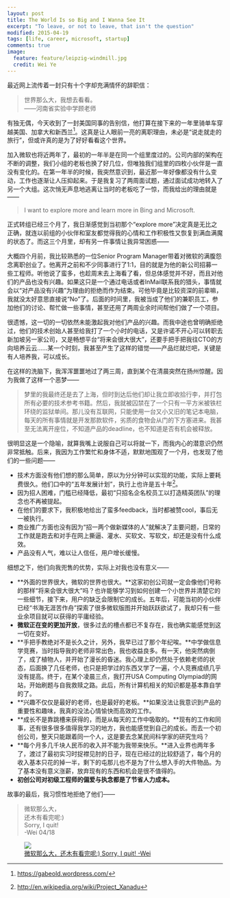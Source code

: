 ```yaml
---
layout: post
title: The World Is so Big and I Wanna See It
excerpt: "To leave, or not to leave, that isn't the question"
modified: 2015-04-19
tags: [life, career, microsoft, startup]
comments: true
image:
  feature: feature/leipzig-windmill.jpg
  credit: Wei Ye
---
```


最近网上流传着一封只有十个字却充满情怀的辞职信：

> 世界那么大，我想去看看。    
> ——河南省实验中学顾老师

有独无偶，今天收到了一封美国同事的告别信，他打算在接下来的一年里骑单车穿越美国、加拿大和新西兰[^1]。这真是让人眼前一亮的离职理由，未必是“说走就走的旅行”，但或许真的是为了好好看看这个世界。

加入微软也将近两年了，最初的一年半是在同一个组里度过的。公司内部的架构在不断的调整，我们小组的老板也换了好几位，但唯独我们组里的四枚小伙伴是一直没有变化的。在第一年半的时候，我突然意识到，最近那一年好像都没有什么变动，工作也逐渐让人压抑起来。于是我复习了两周面试题，通过面试成功地转入了另一个大组。这次悄无声息地逃离让当时的老板吃了一惊，而我给出的理由就是——

> I want to explore more and learn more in Bing and Microsoft.

正式转组已经三个月了，我日渐感觉到当初那个“explore more”决定真是无比之正确，就连以前组的小伙伴和室友都觉得我的心情和工作积极性又恢复到满血满魔的状态了。而这三个月里，却有另一件事情让我异常困惑——

大概四个月前，我比较熟悉的一位Senior Program Manager带着对微软的满腹怨念离职创业了。他离开之前和不少同事进行了1:1，目的就是为他的新公司招募一些工程师。听他说了蛮多，也趁周末去上海看了看，但总体感觉并不好，而且对他们的产品也没有兴趣。如果这只是一个通过电话或者InMail联系我的猎头，事情就会以“对产品没有兴趣”为理由的拒绝而作为结束。可他毕竟是比较资深的前辈嘛，我就没太好意思直接说“No”了。后面的时间里，我被当成了他们的兼职员工，参加他们的讨论、帮忙做一些事情，甚至还用了两周业余时间帮他们做了一个项目。

很遗憾，这一切的一切依然未能激起我对他们产品的兴趣。而我中途也曾明确拒绝过，他们的技术创始人甚至给我打了一个小时的电话，又是许诺不开心可以转职去新加坡另一家公司，又是畅想平台“将来会很大很大”，还要手把手把我往CTO的方向培养云云……某一个时刻，我甚至产生了这样的错觉——产品烂就烂吧，关键是有人培养我，可以成长。

在这样的洗脑下，我浑浑噩噩地过了两三周，直到某个在清晨突然在扬州惊醒。因为我做了这样一个恶梦——

> 梦里的我最终还是去了上海，但时到达后他们却让我立即收拾行李，并打包所有必要的技术参考书籍。然后，我就被囚禁在了一个只有一平方米被铁栏环绕的监狱单间。那儿没有互联网，只能使用一台又小又旧的笔记本电脑，每天的所有事情就是开发那款软件，劣质的食物会从门的下方塞进来。我甚至无法离开座位，不知道产品的deadline，也不知道是否有机会被释放。

很明显这是一个隐喻，就算我嘴上说服自己可以将就一下，而我内心的潜意识仍然非常抵触。后来，我因为工作繁忙和身体不适，默默地围观了一个月，也发现了他们的一些问题——

* 技术方面没有他们想的那么简单，原以为分分钟可以实现的功能，实际上要耗费很久。他们口中的“五年发展计划”，执行上也许是五十年[^2]。
* 因为招人困难，门槛已经降低，最初“只招名企名校员工以打造精英团队”的理念也不再被提起。
* 在他们的要求下，我积极地给出了蛮多feedback，当时都被赞cool，事后无一被执行。
* 商业推广方面也没有因为“招一两个做新媒体的人”就解决了主要问题，日常的工作就是跑去和对手在网上撕逼、灌水、买软文、写软文，却还是没有什么成效。
* 产品没有人气，难以让人信任，用户增长缓慢。

细想之下，他们向我兜售的优势，实际上对我也没有意义——

* **外面的世界很大，微软的世界也很大。**这家初创公司就一定会像他们号称的那样“将来会很大很大”吗？也许能够学习到如何创建一个小世界并清楚它的一些细节，接下来，用户的缺乏会限制它的成长。五年后，可能当初的小伙伴已经“书海无涯苦作舟”探索了很多微软版图并开始跃跃欲试了，我却只有一些业余项目就可以获得的平庸经验。
* **微软正在变的更加开放**，很多过去的槽点都已不复存在，我也确实能感觉到这一切在变好。
* **手把手教绝对不是长久之计，另外，我早已过了那个年纪唉。**中学做信息学竞赛，当时指导我的老师非常出色，我也收益良多。有一天，他突然病倒了，成了植物人，并开始了漫长的昏迷。我心理上却仍然处于依赖老师的状态，后面换了几任老师，也只是把学过的东西又学了一遍，个人竞赛成绩几乎没有提高。终于，在某个凌晨三点，我打开USA Computing Olympiad的网站，开始刷题与自我救赎之路。此后，所有计算机相关的知识都是基本靠自学的了。
* **兴趣不仅仅是最好的老师，也是最好的老板。**如果没法让我意识到产品的重要性和趣味，我真的没法心情愉快而高效的工作。
* **成长不是靠跳槽来获得的，而是从每天的工作中吸取的。**现有的工作和同事，还有很多很多值得我学习的地方，我也能感觉到自己的成长。而去一个初创公司，整天只能跟着同一个人，这是要去念某民间科学家的研究生吗？
* **每个月多几千块人民币的收入并不能为我带来快乐。**进入业界也两年多了，渡过了最初实习时捉襟见肘的日子，现在已经过的比较舒适了，每个月的收入基本只花的掉一半，剩下的屯那儿也不是为了什么想入手的大件物品。为了基本没有意义涨薪，放弃现有的东西和机会是很不值得的。
* **初创公司对初级工程师的偏爱与执念都是了节省人力成本。**

故事的最后，我习惯性地拒绝了他们——

> 微软那么大，    
> 还木有看完呢:)    
> Sorry, I quit!    
> -Wei 04/18

<figure>
  <a href="/images/photo/sorry-i-stay-4-msft.jpg"><img src="/images/photo/sorry-i-stay-4-msft.jpg"></a>
  <figcaption>
    <a href="{{ site.url }}" title="微软那么大，还木有看完呢:) Sorry, I quit! -Wei">微软那么大，还木有看完呢:) Sorry, I quit! -Wei</a>
  </figcaption>
</figure>

[^1]: <https://gabeold.wordpress.com/>
[^2]: <http://en.wikipedia.org/wiki/Project_Xanadu>
